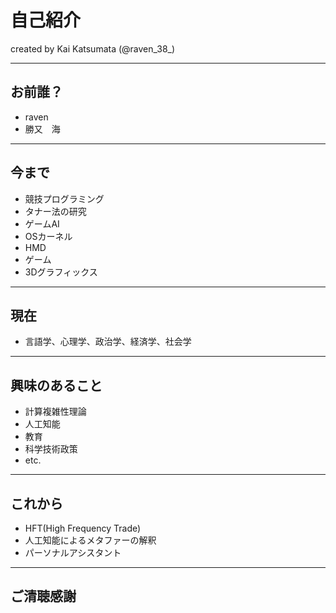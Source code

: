 # 自己紹介

created by  Kai Katsumata (@raven_38_)


---


## お前誰？

* raven
* 勝又　海


---

## 今まで

* 競技プログラミング
* タナー法の研究
* ゲームAI
* OSカーネル
* HMD
* ゲーム
* 3Dグラフィックス

---

## 現在

* 言語学、心理学、政治学、経済学、社会学

---

## 興味のあること

* 計算複雑性理論
* 人工知能
* 教育
* 科学技術政策
* etc.

---

## これから

* HFT(High Frequency Trade)
* 人工知能によるメタファーの解釈
* パーソナルアシスタント

---

## ご清聴感謝
